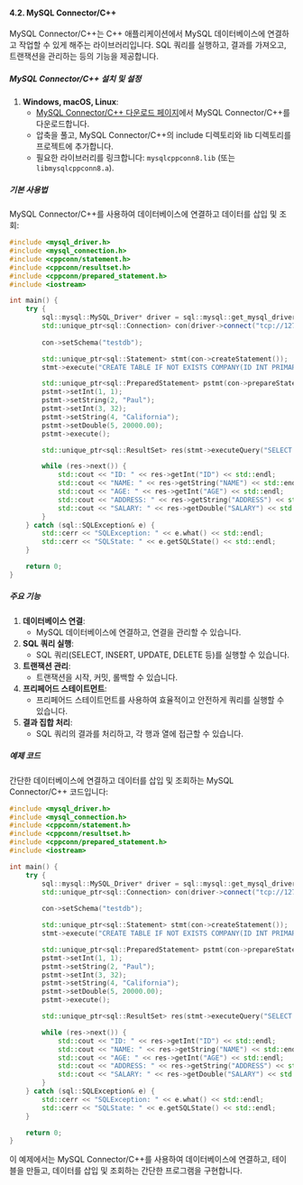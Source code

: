#### 4.2. MySQL Connector/C++

MySQL Connector/C++는 C++ 애플리케이션에서 MySQL 데이터베이스에 연결하고 작업할 수 있게 해주는 라이브러리입니다. SQL 쿼리를 실행하고, 결과를 가져오고, 트랜잭션을 관리하는 등의 기능을 제공합니다.

##### MySQL Connector/C++ 설치 및 설정

1. **Windows, macOS, Linux**:
   - [MySQL Connector/C++ 다운로드 페이지](https://dev.mysql.com/downloads/connector/cpp/)에서 MySQL Connector/C++를 다운로드합니다.
   - 압축을 풀고, MySQL Connector/C++의 include 디렉토리와 lib 디렉토리를 프로젝트에 추가합니다.
   - 필요한 라이브러리를 링크합니다: `mysqlcppconn8.lib` (또는 `libmysqlcppconn8.a`).

##### 기본 사용법

MySQL Connector/C++를 사용하여 데이터베이스에 연결하고 데이터를 삽입 및 조회:

```cpp
#include <mysql_driver.h>
#include <mysql_connection.h>
#include <cppconn/statement.h>
#include <cppconn/resultset.h>
#include <cppconn/prepared_statement.h>
#include <iostream>

int main() {
    try {
        sql::mysql::MySQL_Driver* driver = sql::mysql::get_mysql_driver_instance();
        std::unique_ptr<sql::Connection> con(driver->connect("tcp://127.0.0.1:3306", "user", "password"));
        
        con->setSchema("testdb");

        std::unique_ptr<sql::Statement> stmt(con->createStatement());
        stmt->execute("CREATE TABLE IF NOT EXISTS COMPANY(ID INT PRIMARY KEY, NAME VARCHAR(255), AGE INT, ADDRESS VARCHAR(255), SALARY DOUBLE)");

        std::unique_ptr<sql::PreparedStatement> pstmt(con->prepareStatement("INSERT INTO COMPANY(ID, NAME, AGE, ADDRESS, SALARY) VALUES (?, ?, ?, ?, ?)"));
        pstmt->setInt(1, 1);
        pstmt->setString(2, "Paul");
        pstmt->setInt(3, 32);
        pstmt->setString(4, "California");
        pstmt->setDouble(5, 20000.00);
        pstmt->execute();

        std::unique_ptr<sql::ResultSet> res(stmt->executeQuery("SELECT * FROM COMPANY"));

        while (res->next()) {
            std::cout << "ID: " << res->getInt("ID") << std::endl;
            std::cout << "NAME: " << res->getString("NAME") << std::endl;
            std::cout << "AGE: " << res->getInt("AGE") << std::endl;
            std::cout << "ADDRESS: " << res->getString("ADDRESS") << std::endl;
            std::cout << "SALARY: " << res->getDouble("SALARY") << std::endl;
        }
    } catch (sql::SQLException& e) {
        std::cerr << "SQLException: " << e.what() << std::endl;
        std::cerr << "SQLState: " << e.getSQLState() << std::endl;
    }

    return 0;
}
```

##### 주요 기능

1. **데이터베이스 연결**:
   - MySQL 데이터베이스에 연결하고, 연결을 관리할 수 있습니다.
2. **SQL 쿼리 실행**:
   - SQL 쿼리(SELECT, INSERT, UPDATE, DELETE 등)를 실행할 수 있습니다.
3. **트랜잭션 관리**:
   - 트랜잭션을 시작, 커밋, 롤백할 수 있습니다.
4. **프리페어드 스테이트먼트**:
   - 프리페어드 스테이트먼트를 사용하여 효율적이고 안전하게 쿼리를 실행할 수 있습니다.
5. **결과 집합 처리**:
   - SQL 쿼리의 결과를 처리하고, 각 행과 열에 접근할 수 있습니다.

##### 예제 코드

간단한 데이터베이스에 연결하고 데이터를 삽입 및 조회하는 MySQL Connector/C++ 코드입니다:

```cpp
#include <mysql_driver.h>
#include <mysql_connection.h>
#include <cppconn/statement.h>
#include <cppconn/resultset.h>
#include <cppconn/prepared_statement.h>
#include <iostream>

int main() {
    try {
        sql::mysql::MySQL_Driver* driver = sql::mysql::get_mysql_driver_instance();
        std::unique_ptr<sql::Connection> con(driver->connect("tcp://127.0.0.1:3306", "user", "password"));
        
        con->setSchema("testdb");

        std::unique_ptr<sql::Statement> stmt(con->createStatement());
        stmt->execute("CREATE TABLE IF NOT EXISTS COMPANY(ID INT PRIMARY KEY, NAME VARCHAR(255), AGE INT, ADDRESS VARCHAR(255), SALARY DOUBLE)");

        std::unique_ptr<sql::PreparedStatement> pstmt(con->prepareStatement("INSERT INTO COMPANY(ID, NAME, AGE, ADDRESS, SALARY) VALUES (?, ?, ?, ?, ?)"));
        pstmt->setInt(1, 1);
        pstmt->setString(2, "Paul");
        pstmt->setInt(3, 32);
        pstmt->setString(4, "California");
        pstmt->setDouble(5, 20000.00);
        pstmt->execute();

        std::unique_ptr<sql::ResultSet> res(stmt->executeQuery("SELECT * FROM COMPANY"));

        while (res->next()) {
            std::cout << "ID: " << res->getInt("ID") << std::endl;
            std::cout << "NAME: " << res->getString("NAME") << std::endl;
            std::cout << "AGE: " << res->getInt("AGE") << std::endl;
            std::cout << "ADDRESS: " << res->getString("ADDRESS") << std::endl;
            std::cout << "SALARY: " << res->getDouble("SALARY") << std::endl;
        }
    } catch (sql::SQLException& e) {
        std::cerr << "SQLException: " << e.what() << std::endl;
        std::cerr << "SQLState: " << e.getSQLState() << std::endl;
    }

    return 0;
}
```

이 예제에서는 MySQL Connector/C++를 사용하여 데이터베이스에 연결하고, 테이블을 만들고, 데이터를 삽입 및 조회하는 간단한 프로그램을 구현합니다.

